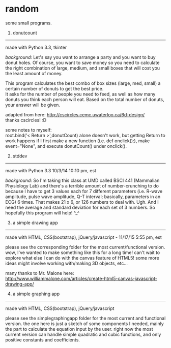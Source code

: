 random
==========

some small programs. 

1. donutcount  
-------------  
made with Python 3.3, tkinter

*background:*
Let's say you want to arrange a party and you want to buy donut holes. Of course, you want to save money so you need to calculate the right combination of large, medium, and small boxes that will cost you the least amount of money. 

This program calculates the best combo of box sizes (large, med, small) a certain number of donuts to get the best price.  
It asks for the number of people you need to feed, as well as how many donuts you think each person will eat. Based on the total number of donuts, your answer will be given.  

adapted from here: http://cscircles.cemc.uwaterloo.ca/6d-design/  
thanks cscircles! :D

some notes to myself:  
root.bind('< Return >',donutCount) alone doesn't work, but getting Return to work happens if I first make a new function (i.e. def onclick():), make event="None", and execute donutCount() under onclick(). 
 
2. stddev
---------
made with Python 3.3   10/3/14 10:10 pm, est

*background:* So I'm taking this class at UMD called BSCI 441 (Mammalian Physiology Lab) and there's a terrible amount of number-crunching to do because I have to get 3 values each for 7 different parameters (i.e. R-wave amplitude, pulse wave amplitude, Q-T interval; basically, parameters in an ECG) 6 times. That makes 21 x 6, or 126 numbers to deal with. Ugh. And I need the average and standard deviation for each set of 3 numbers. So hopefully this program will help! ^_^ 

3. a simple drawing app
-----------------------
made with HTML, CSS(bootstrap), jQuery/javascript - 11/17/15  5:55 pm, est
  
please see the corresponding folder for the most current/functional version. 
wow, I've wanted to make something like this for a long time! can't wait to explore what else I can do with the canvas feature of HTML5! some more ideas might involve working with/making 3D objects, etc...

many thanks to Mr. Malone here:  http://www.williammalone.com/articles/create-html5-canvas-javascript-drawing-app/

4. a simple graphing app
------------------------
made with HTML, CSS(bootstrap), jQuery/javascript 
  
please see the simplegraphingapp folder for the most current and functional version. the one here is just a sketch of some components I needed, mainly the part to calculate the equation input by the user. right now the most current version can handle simple quadratic and cubic functions, and only positive constants and coefficients. 

